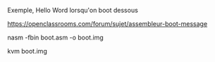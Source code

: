 
Exemple, Hello Word lorsqu'on boot dessous

https://openclassrooms.com/forum/sujet/assembleur-boot-message

nasm -fbin boot.asm -o boot.img

kvm boot.img

